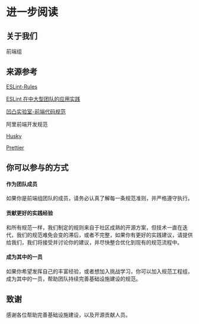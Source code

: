 <!--
 * @Author: your name
 * @Date: 2021-09-15 18:16:52
 * @LastEditTime: 2021-09-25 13:28:22
 * @LastEditors: your name
 * @Description: In User Settings Edit
 * @FilePath: /suxin-blog-updata/docs/reference/README.md
-->
# 进一步阅读

## 关于我们

前端组

## 来源参考

[ESLint-Rules](http://eslint.cn/docs/rules/)

[ESLint 在中大型团队的应用实践](https://tech.meituan.com/2019/08/01/eslint-application-practice-in-medium-and-large-teams.html)

[凹凸实验室-前端代码规范](https://guide.aotu.io/)

阿里前端开发规范

[Husky](https://typicode.github.io/husky/#/)

[Prettier](https://prettier.io/docs/en/install.html)

## 你可以参与的方式

#### 作为团队成员

如果你是前端组团队的成员，请务必认真了解每一条规范准则，并严格遵守执行。

#### 贡献更好的实践经验

和所有规范一样，我们制定的规则来自于社区成熟的开源方案，但技术一直在迭代，我们的规范难免会变的滞后，或者不完整，如果你有更好的实践建议，请提供给我们，我们将接受并讨论你的建议，并尽快整合优化到现有的规范流程中。

#### 成为其中的一员

如果你希望发挥自己的丰富经验，或者想加入挑战学习，你可以加入规范工程组，成为其中的一员，帮助团队持续完善基础设施建设的规范。

## 致谢

感谢各位帮助完善基础设施建设，以及开源贡献人员。
